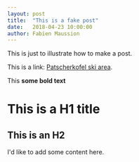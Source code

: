 ```yaml
---
layout: post
title:  "This is a fake post"
date:   2018-04-23 10:00:00
author: Fabien Maussion
---
```


This is just to illustrate how to make a post.

This is a link: [Patscherkofel ski area](http://www.patscherkofelbahn.at/de/winter#winter).

This **some bold text**

# This is a H1 title

## This is an H2

I'd like to add some content here.
